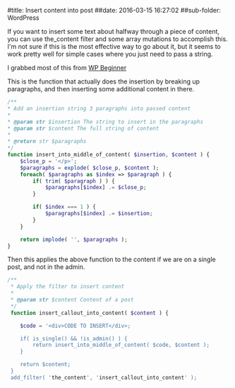 #title:  Insert content into post
##date:  2016-03-15 16:27:02
##sub-folder:  WordPress

If you want to insert some text about halfway through a piece of content, you can use the_content filter and some array mutations to accomplish this. I'm not sure if this is the most effective way to go about it, but it seems to work pretty well for simple cases where you just need to pass a string.

I grabbed most of this from [WP Beginner](http://www.wpbeginner.com/wp-tutorials/how-to-insert-ads-within-your-post-content-in-wordpress/)

This is the function that actually does the insertion by breaking up paragraphs, and then inserting some additional content in there.

```php
/**
* Add an insertion string 3 paragraphs into passed content
* 
* @param str $insertion The string to insert in the paragraphs
* @param str $content The full string of content
* 
* @return str $paragraphs
*/
function insert_into_middle_of_content( $insertion, $content ) {
	$close_p = '</p>';
	$paragraphs = explode( $close_p, $content );
	foreach( $paragraphs as $index => $paragraph ) {
		if( trim( $paragraph ) ) {
			$paragraphs[$index] .= $close_p;
		}

		if( $index === 1 ) {
			$paragraphs[$index] .= $insertion;
		}
	}

	return implode( '', $paragraphs );
}
```
Then this applies the above function to the content if we are on a single post, and not in the admin.

```php
/**
 * Apply the filter to insert content
 * 
 * @param str $content Content of a post
 */
 function insert_callout_into_content( $content ) {

 	$code = '<div>CODE TO INSERT</div>;

 	if( is_single() && !is_admin() ) {
 		return insert_into_middle_of_content( $code, $content );
 	}

 	return $content;
 }
 add_filter( 'the_content', 'insert_callout_into_content' );
 ```